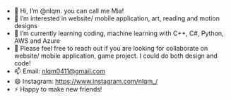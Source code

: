 - 👋 Hi, I’m @nlqm. you can call me Mia!
- 👀 I’m interested in website/ mobile application, art, reading and motion designs
- 🌱 I’m currently learning coding, machine learning with C++, C#, Python, AWS and Azure
- 💞️ Please feel free to reach out if you are looking for collaborate on website/ mobile application, game project. I could do both design and code!
- 📫 Email: nlqm0411@gmail.com
- 😄 Instagram: https://www.instagram.com/nlqm_/
- ⚡ Happy to make new friends!

<!---
nlqm/nlqm is a ✨ special ✨ repository because its `README.md` (this file) appears on your GitHub profile.
You can click the Preview link to take a look at your changes.
--->
